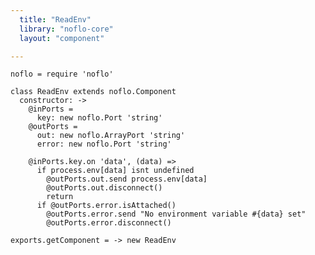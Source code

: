 ```yaml
---
  title: "ReadEnv"
  library: "noflo-core"
  layout: "component"

---
```


    noflo = require 'noflo'
    
    class ReadEnv extends noflo.Component
      constructor: ->
        @inPorts =
          key: new noflo.Port 'string'
        @outPorts =
          out: new noflo.ArrayPort 'string'
          error: new noflo.Port 'string'
    
        @inPorts.key.on 'data', (data) =>
          if process.env[data] isnt undefined
            @outPorts.out.send process.env[data]
            @outPorts.out.disconnect()
            return
          if @outPorts.error.isAttached()
            @outPorts.error.send "No environment variable #{data} set"
            @outPorts.error.disconnect()
    
    exports.getComponent = -> new ReadEnv
    
